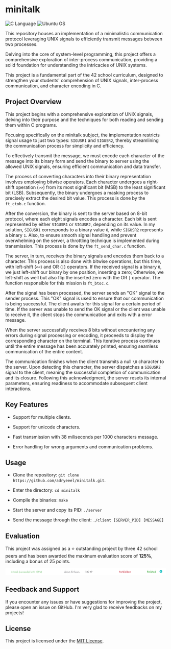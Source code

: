 # minitalk

![C Language](https://img.shields.io/badge/C-00599C?style=for-the-badge&logo=c&logoColor=white)
![Ubuntu OS](https://img.shields.io/badge/Ubuntu-E95420?style=for-the-badge&logo=ubuntu&logoColor=white)

This repository houses an implementation of a minimalistic communication protocol leveraging UNIX signals to efficiently transmit messages between two processes.

Delving into the core of system-level programming, this project offers a comprehensive exploration of inter-process communication, providing a solid foundation for understanding the intricacies of UNIX systems.

This project is a fundamental part of the 42 school curriculum, designed to strengthen your students' comprehension of UNIX signals, inter-process communication, and character encoding in C.

## Project Overview

This project begins with a comprehensive exploration of UNIX signals, delving into their purpose and the techniques for both reading and sending them within C programs.

Focusing specifically on the minitalk subject, the implementation restricts signal usage to just two types: `SIGUSR1` and `SIGUSR2`, thereby streamlining the communication process for simplicity and efficiency.

To effectively transmit the message, we must encode each character of the message into its binary form and send the binary to server using the allowed UNIX signals, ensuring efficient communication and data transfer.

The process of converting characters into their binary representation involves employing bitwise operators. Each character undergoes a right-shift operation (`>>`) from its most significant bit (MSB) to the least significant bit (LSB). Subsequently, the binary undergoes a masking process to precisely extract the desired bit value. This process is done by the `ft_ctob.c` function.

After the conversion, the binary is sent to the server based on 8-bit protocol, where each eight signals encodes a character. Each bit is sent represented by either `SIGUSR1` or `SIGUSR2`, depending on its value. In my solution, `SIGUSR1` corresponds to a binary value `0`, while `SIGUSR2` represents a binary `1`. Also, to ensure smooth signal handling and prevent overwhelming on the server, a throttling technique is implemented during transmission. This process is done by the `ft_send_char.c` function.

The server, in turn, receives the binary signals and encodes them back to a character. This process is also done with bitwise operations, but this time, with left-shift (`<<`) and OR (`|`) operators. If the received signal is a binary `0`, we just left-shift our binary by one position, inserting a zero; Otherwise, we left-shift as well but also flip the inserted zero with the OR `|` operator. The function responsible for this mission is `ft_btoc.c`.

After the signal has been processed, the server sends an "OK" signal to the sender process. This "OK" signal is used to ensure that our communication is being successful. The client awaits for this signal for a certain period of time. If the server was unable to send the OK signal or the client was unable to receive it, the client stops the communication and exits with a error message.

When the server successfully receives 8 bits without encountering any errors during signal processing or encoding, it proceeds to display the corresponding character on the terminal. This iterative process continues until the entire message has been accurately printed, ensuring seamless communication of the entire content.

The communication finishes when the client transmits a null `\0` character to the server. Upon detecting this character, the server dispatches a `SIGUSR2` signal to the client, meaning the successful completion of communication and its closure. Following this acknowledgment, the server resets its internal parameters, ensuring readiness to accommodate subsequent client interactions.

## Key Features

- Support for multiple clients.

- Support for unicode characters.

- Fast transmission with 38 miliseconds per 1000 characters message.

- Error handling for wrong arguments and communication problems.

## Usage

- Clone the repository: `git clone https://github.com/adryeeel/minitalk.git`.

- Enter the directory: `cd minitalk`

- Compile the binaries: `make`

- Start the server and copy its PID: `./server`

- Send the message through the client: `./client [SERVER_PID] [MESSAGE]`

## Evaluation

This project was assigned as a ⭐ outstanding project by three 42 school peers and has been awarded the maximum evaluation score of **125%**, including a bonus of 25 points.

![Score 125%](README/evaluation-score.png)

## Feedback and Support

If you encounter any issues or have suggestions for improving the project, please open an issue on GitHub. I'm very glad to receive feedbacks on my projects!

## License

This project is licensed under the [MIT License](LICENSE).
